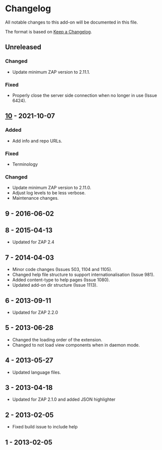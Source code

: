 # Changelog
All notable changes to this add-on will be documented in this file.

The format is based on [Keep a Changelog](https://keepachangelog.com/en/1.0.0/).

## Unreleased
### Changed
- Update minimum ZAP version to 2.11.1.

### Fixed
 - Properly close the server side connection when no longer in use (Issue 6424).

## [10] - 2021-10-07
### Added
- Add info and repo URLs.

### Fixed
 - Terminology

### Changed
- Update minimum ZAP version to 2.11.0.
- Adjust log levels to be less verbose.
- Maintenance changes.

## 9 - 2016-06-02



## 8 - 2015-04-13

- Updated for ZAP 2.4

## 7 - 2014-04-03

- Minor code changes (Issues 503, 1104 and 1105).
- Changed help file structure to support internationalisation (Issue 981).
- Added content-type to help pages (Issue 1080).
- Updated add-on dir structure (Issue 1113).

## 6 - 2013-09-11

- Updated for ZAP 2.2.0

## 5 - 2013-06-28

- Changed the loading order of the extension.
- Changed to not load view components when in daemon mode.

## 4 - 2013-05-27

- Updated language files.

## 3 - 2013-04-18

- Updated for ZAP 2.1.0 and added JSON highlighter

## 2 - 2013-02-05

- Fixed build issue to include help

## 1 - 2013-02-05



[10]: https://github.com/zaproxy/zap-extensions/releases/sse-v10
